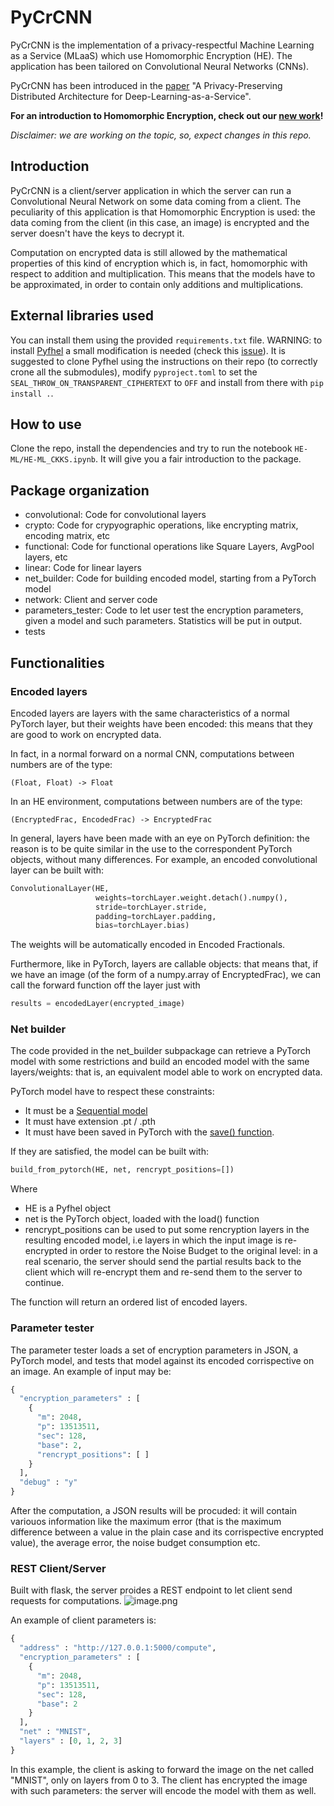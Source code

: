 # PyCrCNN
PyCrCNN is the implementation of a privacy-respectful Machine Learning as a Service (MLaaS) which use Homomorphic Encryption (HE).
The application has been tailored on Convolutional Neural Networks (CNNs).

PyCrCNN has been introduced in the [paper](https://arxiv.org/pdf/2003.13541.pdf) "A Privacy-Preserving Distributed Architecture for Deep-Learning-as-a-Service".

**For an introduction to Homomorphic Encryption, check out our [new work](https://github.com/AlexMV12/Introduction-to-BFV-HE-ML)!**

*Disclaimer: we are working on the topic, so, expect changes in this repo.*

## Introduction
PyCrCNN is a client/server application in which the server can run a Convolutional Neural Network on some data coming from a client.
The peculiarity of this application is that Homomorphic Encryption is used: the data coming from the client (in this case, an image) is encrypted and the server doesn't have the keys to decrypt it.

Computation on encrypted data is still allowed by the mathematical properties of this kind of encryption which is, in fact, homomorphic with respect to addition and multiplication. This means that the models have to be approximated, in order to contain only additions and multiplications.

## External libraries used
You can install them using the provided `requirements.txt` file.
WARNING: to install [Pyfhel](https://github.com/ibarrond/Pyfhel) a small modification is needed (check this [issue](https://github.com/ibarrond/Pyfhel/issues/124)).
It is suggested to clone Pyfhel using the instructions on their repo (to correctly crone all the submodules), modify `pyproject.toml` to set the `SEAL_THROW_ON_TRANSPARENT_CIPHERTEXT` to `OFF` and install from there with `pip install .`.

## How to use
Clone the repo, install the dependencies and try to run the notebook `HE-ML/HE-ML_CKKS.ipynb`. It will give you a fair introduction to the package.

## Package organization

- convolutional: Code for convolutional layers
- crypto: Code for crypyographic operations, like encrypting matrix, encoding matrix, etc
- functional: Code for functional operations like Square Layers, AvgPool layers, etc
- linear: Code for linear layers
- net_builder: Code for building encoded model, starting from a PyTorch model
- network: Client and server code
- parameters_tester: Code to let user test the encryption parameters, given a model and such parameters. Statistics will be put in output.
- tests

## Functionalities

### Encoded layers
Encoded layers are layers with the same characteristics of a normal PyTorch layer, but their weights have been encoded: this means that they are good to work on encrypted data.

In fact, in a normal forward on a normal CNN, computations between numbers are of the type:

    (Float, Float) -> Float
    
In an HE environment, computations between numbers are of the type:

    (EncryptedFrac, EncodedFrac) -> EncryptedFrac


In general, layers have been made with an eye on PyTorch definition: the reason is to be quite similar in the use to the correspondent PyTorch objects, without many differences.
For example, an encoded convolutional layer can be built with:


```python
ConvolutionalLayer(HE, 
                   weights=torchLayer.weight.detach().numpy(),
                   stride=torchLayer.stride, 
                   padding=torchLayer.padding, 
                   bias=torchLayer.bias)
```

The weights will be automatically encoded in Encoded Fractionals.

Furthermore, like in PyTorch, layers are callable objects: that means that, if we have an image (of the form of a numpy.array of EncryptedFrac), we can call the forward function off the layer just with


```python
results = encodedLayer(encrypted_image)
```

### Net builder
The code provided in the net_builder subpackage can retrieve a PyTorch model with some restrictions and build an encoded model with the same layers/weights: that is, an equivalent model able to work on encrypted data.

PyTorch model have to respect these constraints:
- It must be a [Sequential model](https://pytorch.org/docs/stable/nn.html#sequential)
- It must have extension .pt / .pth
- It must have been saved in PyTorch with the [save() function](https://pytorch.org/tutorials/beginner/saving_loading_models.html#save-load-entire-model).

If they are satisfied, the model can be built with:


```python
build_from_pytorch(HE, net, rencrypt_positions=[])
```

Where
- HE is a Pyfhel object
- net is the PyTorch object, loaded with the load() function
- rencrypt_positions can be used to put some rencryption layers in the resulting encoded model, i.e layers in which the input image is re-encrypted in order to restore the Noise Budget to the original level: in a real scenario, the server should send the partial results back to the client which will re-encrypt them and re-send them to the server to continue.

The function will return an ordered list of encoded layers.

### Parameter tester

The parameter tester loads a set of encryption parameters in JSON, a PyTorch model, and tests that model against its encoded corrispective on an image.
An example of input may be:


```python
{
  "encryption_parameters" : [
    {
      "m": 2048,
      "p": 13513511,
      "sec": 128,
      "base": 2,
      "rencrypt_positions": [ ]
    }
  ],
  "debug" : "y"
}
```

After the computation, a JSON results will be procuded: it will contain variouos information like the maximum error (that is the maximum difference between a value in the plain case and its corrispective encrypted value), the average error, the noise budget consumption etc.

### REST Client/Server
Built with flask, the server proides a REST endpoint to let client send requests for computations.
![image.png](attachment:image.png)

An example of client parameters is:


```python
{
  "address" : "http://127.0.0.1:5000/compute",
  "encryption_parameters" : [
    {
      "m": 2048,
      "p": 13513511,
      "sec": 128,
      "base": 2
    }
  ],
  "net" : "MNIST",
  "layers" : [0, 1, 2, 3]
}
```

In this example, the client is asking to forward the image on the net called "MNIST", only on layers from 0 to 3.
The client has encrypted the image with such parameters: the server will encode the model with them as well.
